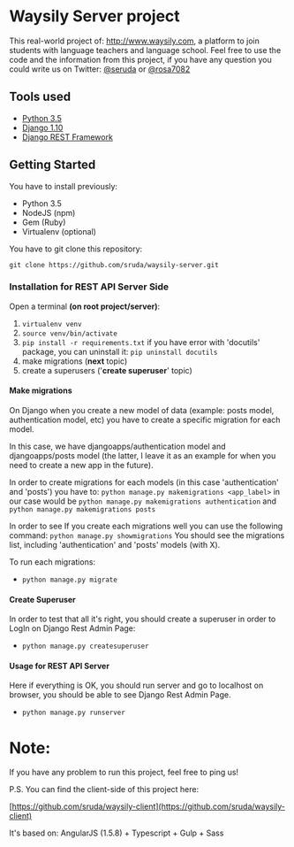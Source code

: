 # Waysily Server project

This real-world project of: http://www.waysily.com, a platform to join students with language teachers and language school. Feel free to use the code and the information from this project, if you have any question you could write us on Twitter: [@seruda](https://www.twitter.com/seruda) or [@rosa7082](https://www.twitter.com/rosa7082)

## Tools used

* [Python 3.5](https://www.python.org/downloads/)
* [Django 1.10](https://www.djangoproject.com/)
* [Django REST Framework](http://www.django-rest-framework.org/)


## Getting Started

You have to install previously:

* Python 3.5
* NodeJS (npm)
* Gem (Ruby)
* Virtualenv (optional)

You have to git clone this repository:
```
git clone https://github.com/sruda/waysily-server.git
```

### Installation for REST API Server Side

Open a terminal **(on root project/server)**:

1. `virtualenv venv`
2. `source venv/bin/activate`
3. `pip install -r requirements.txt` if you have error with 'docutils' package, you can uninstall it: `pip uninstall docutils`
4. make migrations (**next** topic)
5. create a superusers ('**create superuser**' topic)

#### Make migrations

On Django when you create a new model of data (example: posts model, authentication model, etc) you have to create a specific migration for each model.

In this case, we have djangoapps/authentication model and djangoapps/posts model (the latter, I leave it as an example for when you need to create a new app in the future).

In order to create migrations for each models (in this case 'authentication' and 'posts') you have to:
`python manage.py makemigrations <app_label>` in our case would be `python manage.py makemigrations authentication` and `python manage.py makemigrations posts`

In order to see If you create each migrations well you can use the following command:
`python manage.py showmigrations`
You should see the migrations list, including 'authentication' and 'posts' models (with X).

To run each migrations:

- `python manage.py migrate`


#### Create Superuser

In order to test that all it's right, you should create a superuser in order to LogIn on Django Rest Admin Page:

- `python manage.py createsuperuser`


#### Usage for REST API Server

Here if everything is OK, you should run server and go to localhost on browser, you should be able to see Django Rest Admin Page.

- `python manage.py runserver`


# Note:

If you have any problem to run this project, feel free to ping us!

P.S. You can find the client-side of this project here:

[https://github.com/sruda/waysily-client](https://github.com/sruda/waysily-client)

It's based on: AngularJS (1.5.8) + Typescript + Gulp + Sass
